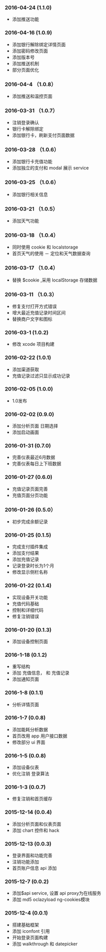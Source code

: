 ### 2016-04-24 (1.1.0)
- 添加推送功能

### 2016-04-16 (1.0.9)

- 添加银行解除绑定详情页面
- 添加密码修改页面
- 添加版本号
- 添加推送机制
- 部分页面优化

### 2016-04-4 （1.0.8）
- 添加推送和温控页面

### 2016-03-31 （1.0.7）
- 注销登录确认
- 银行卡解除绑定
- 添加银行卡，刷新支付页面数据

### 2016-03-28 （1.0.6）
- 添加银行卡充值功能
- 添加独立的支付和 modal 展示 service

### 2016-03-25 （1.0.6）
- 添加银行相关信息

### 2016-03-21 （1.0.5）
- 添加天气功能

### 2016-03-18 （1.0.4）
- 同时使用 cookie 和 localstorage
- 首页天气的使用
－ 定位和天气数据查询

### 2016-03-17 （1.0.4）
- 替换 $cookie ,采用 localStorage 存储数据

### 2016-03-11 （1.0.3）
- 修复支付打开方式错误
- 增大最近充值记录时间区间
- 替换商户文字和图标

### 2016-03-1 (1.0.2)
- 修改 xcode 项目构建

### 2016-02-22 (1.0.1)
- 添加渠道获取
- 充值记录过滤只显示成功记录

### 2016-02-05 (1.0.0)
- 1.0发布

### 2016-02-02 (0.9.0)
- 添加分析页面 日期选择
- 添加启动画面

### 2016-01-31 (0.7.0)
- 完善仪表最近6月数据
- 完善仪表每日上下班数据

### 2016-01-27 (0.6.0)
- 充值记录页面完善
- 充值页面分页功能

### 2016-01-26 (0.5.0）
- 初步完成余额记录

### 2016-01-25 (0.1.5)
- 完成支付插件集成
- 添加支付结果
- 添加充值记录
- 记录登录时长为1个月
- 修改显示侧栏名称

### 2016-01-22 (0.1.4)
- 实现设备开关功能
- 充值代码基础
- 控制和详细代码
- 修复注销错误

### 2016-01-20 (0.1.3)
- 添加设备控制页面

### 2016-1-18 (0.1.2)
- 重写结构
- 添加 充值信息， 和 充值记录
- 添加通知页面

### 2016-1-8 (0.1.1)
- 分析详情页面

### 2016-1-7 (0.0.8)
- 添加能耗分析数据
- 首页改用 app 用户接口数据
- 修改部分 ui 界面

### 2016-1-5 (0.0.8)
- 添加设备仪表
- 优化注销 登录算法

### 2016-1-3 (0.0.7)
- 修复注销和首页缓存

### 2015-12-14 (0.0.4)
- 添加分析页面和仪表页面
- 添加 chart 控件和 hack

### 2015-12-13 (0.0.3)
- 登录界面和功能完善
- 注销功能添加
- 首页账户信息 api 添加

### 2015-12-7 (0.0.2)

- 添加$api service, 设置 api proxy为在线服务 
- 添加 md5 oclazyload ng-cookies模块

### 2015-12-4 (0.0.1)

- 搭建基础框架
- 添加 iconfont 引用
- 开始登录页面构建
- 添加 walkthrough 和 datepicker


